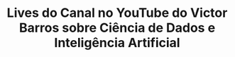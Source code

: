 <h1 align="center"> Lives do Canal no YouTube do Victor Barros sobre Ciência de Dados e Inteligência Artificial </h1><br>
<p align = "center"> 
   <a href= "https://github.com/ovictorbarros/lives-ovictorbarros"
     <img alt="Ciência de Dados" title="Ciência de Dados" src="https://www.google.com/url?sa=i&url=https%3A%2F%2Finsightlab.ufc.br%2Fos-11-melhores-canais-de-data-science-no-telegram%2F&psig=AOvVaw2igblUTRTXOxatxAghAEWs&ust=1619810007401000&source=images&cd=vfe&ved=0CAIQjRxqFwoTCMDYwdaUpPACFQAAAAAdAAAAABAD" widtg= "600" height="300">
  </a>
</p>
